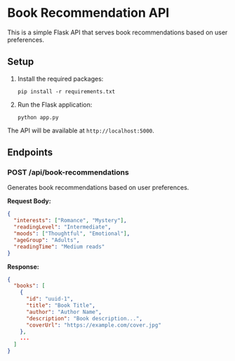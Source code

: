 
# Book Recommendation API

This is a simple Flask API that serves book recommendations based on user preferences.

## Setup

1. Install the required packages:
   ```
   pip install -r requirements.txt
   ```

2. Run the Flask application:
   ```
   python app.py
   ```

The API will be available at `http://localhost:5000`.

## Endpoints

### POST /api/book-recommendations

Generates book recommendations based on user preferences.

**Request Body:**

```json
{
  "interests": ["Romance", "Mystery"],
  "readingLevel": "Intermediate",
  "moods": ["Thoughtful", "Emotional"],
  "ageGroup": "Adults",
  "readingTime": "Medium reads"
}
```

**Response:**

```json
{
  "books": [
    {
      "id": "uuid-1",
      "title": "Book Title",
      "author": "Author Name",
      "description": "Book description...",
      "coverUrl": "https://example.com/cover.jpg"
    },
    ...
  ]
}
```
